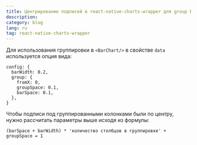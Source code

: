 ```yaml
---
title: Центрирование подписей в react-native-charts-wrapper для group BarChart
description:
category: blog
lang: ru
tag: react-native-charts-wrapper
---
```


Для использования группировки в `<BarChart/>` в свойстве `data` используется опция вида:

```
config: {
  barWidth: 0.2,
  group: {
    fromX: 0,
    groupSpace: 0.1,
    barSpace: 0.1,
  },
}
```

Чтобы подписи под группированными колонками были по центру, нужно рассчитать параметры выше исходя из формулы:

```
(barSpace + barWidth) * 'количество столбцов в группировке' + groupSpace = 1
```
